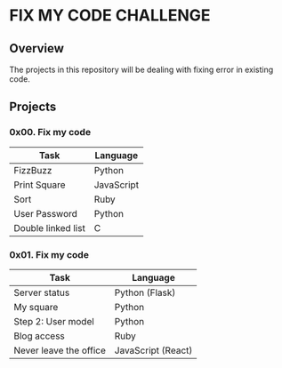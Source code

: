 # FIX MY CODE CHALLENGE

## Overview

The projects in this repository will be dealing with fixing error in existing code.

## Projects

### 0x00. Fix my code

| Task | Language |
|------|----------|
| FizzBuzz | Python |
| Print Square | JavaScript |
| Sort | Ruby |
| User Password | Python |
| Double linked list | C |

### 0x01. Fix my code

| Task | Language |
|------|----------|
| Server status | Python (Flask) |
| My square | Python |
| Step 2: User model | Python |
| Blog access | Ruby |
| Never leave the office | JavaScript (React) |
